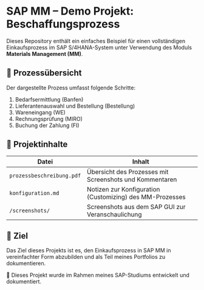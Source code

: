 # SAP MM – Demo Projekt: Beschaffungsprozess

Dieses Repository enthält ein einfaches Beispiel für einen vollständigen Einkaufsprozess im SAP S/4HANA-System unter Verwendung des Moduls **Materials Management (MM)**.

## 🔄 Prozessübersicht

Der dargestellte Prozess umfasst folgende Schritte:

1. Bedarfsermittlung (Banfen)
2. Lieferantenauswahl und Bestellung (Bestellung)
3. Wareneingang (WE)
4. Rechnungsprüfung (MIRO)
5. Buchung der Zahlung (FI)

## 📁 Projektinhalte

| Datei                  | Inhalt                                      |
|------------------------|---------------------------------------------|
| `prozessbeschreibung.pdf` | Übersicht des Prozesses mit Screenshots und Kommentaren |
| `konfiguration.md`         | Notizen zur Konfiguration (Customizing) des MM-Prozesses |
| `/screenshots/`            | Screenshots aus dem SAP GUI zur Veranschaulichung      |

## 🎯 Ziel

Das Ziel dieses Projekts ist es, den Einkaufsprozess in SAP MM in vereinfachter Form abzubilden und als Teil meines Portfolios zu dokumentieren.

📌 Dieses Projekt wurde im Rahmen meines SAP-Studiums entwickelt und dokumentiert.

